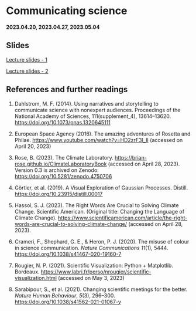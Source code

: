 # Communicating science

**2023.04.20, 2023.04.27, 2023.05.04**

## Slides

[Lecture slides - 1](https://docs.google.com/presentation/d/1TwSgc6WRQjO0s9hf8b9FDxFv_J1AFpQaMM0MdZPgG9w/edit?usp=sharing)

[Lecture slides - 2](https://docs.google.com/presentation/d/1IMRRIP5okYWdbdc2fEKTp7WvFZUqOTJ6xofoolWmQ2w/edit?usp=sharing)

## References and further readings

1. Dahlstrom, M. F. (2014). Using narratives and storytelling to communicate science with nonexpert audiences. Proceedings of the National Academy of Sciences, 111(supplement_4), 13614–13620. https://doi.org/10.1073/pnas.1320645111

2. European Space Agency (2016). The amazing adventures of Rosetta and Philae. https://www.youtube.com/watch?v=HD2zrF3I_II (accessed on April 20, 2023)

3. Rose, B. (2023). The Climate Laboratory. https://brian-rose.github.io/ClimateLaboratoryBook (accessed on April 28, 2023). Version 0.3 is archived on Zenodo: https://doi.org/10.5281/zenodo.4750706

4. Görtler, et al. (2019). A Visual Exploration of Gaussian Processes. Distill. https://doi.org/10.23915/distill.00017

5. Hassol, S. J. (2023). The Right Words Are Crucial to Solving Climate Change. Scientific American. (Original title: Changing the Language of Climate Change). https://www.scientificamerican.com/article/the-right-words-are-crucial-to-solving-climate-change/ (accessed on April 28, 2023).

6. Crameri, F., Shephard, G. E., & Heron, P. J. (2020). The misuse of colour in science communication. *Nature Communications* *11*(1), 5444. https://doi.org/10.1038/s41467-020-19160-7

7. Rougier, N. P. (2021). Scientific Visualization: Python + Matplotlib. Bordeaux. https://www.labri.fr/perso/nrougier/scientific-visualization.html (accessed on May 3, 2023)

8. Sarabipour, S., et al. (2021). Changing scientific meetings for the better. *Nature Human Behaviour*, *5*(3), 296–300. https://doi.org/10.1038/s41562-021-01067-y